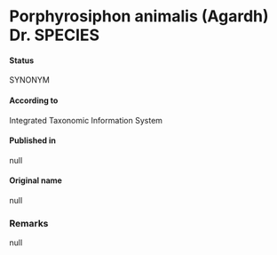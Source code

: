Porphyrosiphon animalis (Agardh) Dr. SPECIES
=======

#### Status
SYNONYM

#### According to
Integrated Taxonomic Information System

#### Published in
null

#### Original name
null

### Remarks
null